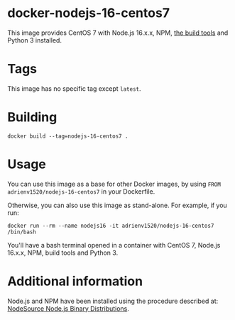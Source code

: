 # docker-nodejs-16-centos7
This image provides CentOS 7 with Node.js 16.x.x, NPM, [the build tools](https://access.redhat.com/documentation/en-us/red_hat_developer_toolset/7/html/user_guide/chap-red_hat_developer_toolset) and Python 3 installed.

# Tags
This image has no specific tag except `latest`.

# Building
```shell
docker build --tag=nodejs-16-centos7 .
```

# Usage
You can use this image as a base for other Docker images, by using `FROM adrienv1520/nodejs-16-centos7` in your Dockerfile.

Otherwise, you can also use this image as stand-alone. For example, if you run:
```shell
docker run --rm --name nodejs16 -it adrienv1520/nodejs-16-centos7 /bin/bash
```

You'll have a bash terminal opened in a container with CentOS 7, Node.js 16.x.x, NPM, build tools and Python 3.

# Additional information
Node.js and NPM have been installed using the procedure described at: [NodeSource Node.js Binary Distributions](https://github.com/nodesource/distributions#rpminstall).

